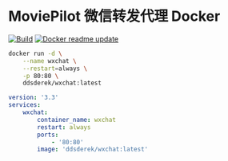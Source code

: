 # MoviePilot 微信转发代理 Docker

[![Build](https://github.com/DDS-Derek/wxchat-Docker/actions/workflows/build.yml/badge.svg)](https://github.com/DDS-Derek/wxchat-Docker/actions/workflows/build.yml) [![Docker readme update](https://github.com/DDS-Derek/wxchat-Docker/actions/workflows/readme_update.yml/badge.svg)](https://github.com/DDS-Derek/wxchat-Docker/actions/workflows/readme_update.yml)

```bash
docker run -d \
    --name wxchat \
    --restart=always \
    -p 80:80 \
    ddsderek/wxchat:latest
```

```yaml
version: '3.3'
services:
    wxchat:
        container_name: wxchat
        restart: always
        ports:
            - '80:80'
        image: 'ddsderek/wxchat:latest'
```
